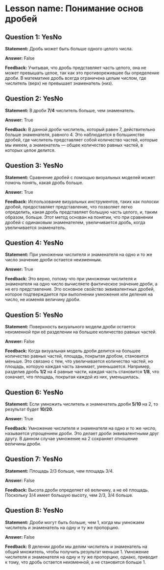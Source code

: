 # Lesson name: Понимание основ дробей

## Question 1: YesNo

**Statement:** Дробь может быть больше одного целого числа.

**Answer:** False

**Feedback:**
Учитывая, что дробь представляет часть целого, она не может превышать целое, так как это противорежившее бы определение дроби. В математике дробь всегда ограничена целым числом, где числитель (верх) не превышает знаменатель (низ).


## Question 2: YesNo

**Statement:** В дроби **7/4** числитель больше, чем знаменатель.

**Answer:** True

**Feedback:**
В данной дроби числитель, который равен 7, действительно больше знаменателя, равного 4. Это наблюдается в большинстве дробей, где числитель представляет собой количество частей, которые мы имеем, а знаменатель — общее количество равных частей, в которых целое делится.


## Question 3: YesNo

**Statement:** Сравнение дробей с помощью визуальных моделей может помочь понять, какая дробь больше.

**Answer:** True

**Feedback:**
Использование визуальных инструментов, таких как полоски дробей, предоставляет представление, что позволяет легко определить, какая дробь представляет большую часть целого, и, таким образом, больше. Этот метод основан на понятии, что при сравнении дробей с одинаковым знаменателем, увеличивается дробь, когда увеличивается знаменатель.


## Question 4: YesNo

**Statement:** При умножении числителя и знаменателя на одно и то же число значение дроби остается неизменным.

**Answer:** True

**Feedback:**
Это верно, потому что при умножении числителя и знаменателя на одно число вычисляете фактическое значение дроби, а не его представление. Это основное свойство эквивалентных дробей, которое подтверждается при выполнении умножения или деления на число, не изменяя величину дроби.


## Question 5: YesNo

**Statement:** Поверхность визуального модели дроби остается неизменной при её разделении на большее количество равных частей.

**Answer:** False

**Feedback:**
Когда визуальная модель дроби делится на большее количество равных частей, площадь, покрытая дробом, становится меньше. Это связано с тем, что увеличивается количество частей, но площадь, которую каждая часть занимает, уменьшается. Например, разделив дробь **1/2** на 4 равные части, каждая часть становится **1/8**, что означает, что площадь, покрытая каждой из них, уменьшилась.


## Question 6: YesNo

**Statement:** Если умножить числитель и знаменатель дроби **5/10** на 2, то результат будет **10/20**.

**Answer:** True

**Feedback:**
Умножение числителя и знаменателя на одно и то же число, называется упрощением дроби. Это делает дроби эквивалентными друг другу. В данном случае умножение на 2 сохраняет отношение величины дроби.


## Question 7: YesNo

**Statement:** Площадь 2/3 больше, чем площадь 3/4.

**Answer:** False

**Feedback:**
Высота дроби определяет её величину, а не её площадь. Поскольку 3/4 имеет большую высоту, чем 2/3, 3/4 больше.


## Question 8: YesNo

**Statement:** Дроби могут быть больше, чем 1, когда мы умножаем числитель и знаменатель на одну и ту же пропорцию.

**Answer:** False

**Feedback:**
В делении дроби мы делим числитель и знаменатель на общий множитель, чтобы получить результат меньше 1. Умножение числителя и знаменателя на одну и ту же пропорцию, однако, приводит к тому, что дробь остается неизменной, а не становится больше 1.

